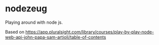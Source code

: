 # nodezeug

Playing around with node js.

Based on https://app.pluralsight.com/library/courses/play-by-play-node-web-api-john-papa-sam-artioli/table-of-contents